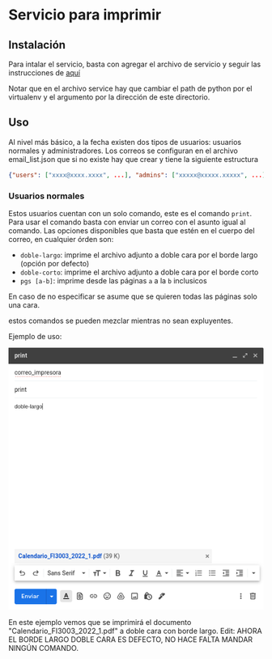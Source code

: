 # Servicio para imprimir

## Instalación

Para intalar el servicio, basta con agregar el archivo de servicio y seguir las instrucciones de [aquí](https://gist.github.com/emxsys/a507f3cad928e66f6410e7ac28e2990f)

Notar que en el archivo service hay que cambiar el path de python por el virtualenv y el argumento por la dirección de este directorio.

## Uso

Al nivel más básico, a la fecha existen dos tipos de usuarios: usuarios normales y administradores. Los correos se configuran en el archivo email_list.json que si no existe hay que crear y tiene la siguiente estructura

```json
{"users": ["xxxx@xxxx.xxxx", ...], "admins": ["xxxxx@xxxxx.xxxxx", ...]}
```

### Usuarios normales

Estos usuarios cuentan con un solo comando, este es el comando ``print``. Para usar el comando basta con enviar un correo con el asunto igual al comando. Las opciones disponibles que basta que estén en el cuerpo del correo, en cualquier órden son:

+ ``doble-largo``: imprime el archivo adjunto a doble cara por el borde largo (opción por defecto)
+ ``doble-corto``: imprime el archivo adjunto a doble cara por el borde corto
+ ``pgs [a-b]``: imprime desde las páginas ``a`` a la ``b`` inclusicos


En caso de no especificar se asume que se quieren todas las páginas solo una cara.

estos comandos se pueden mezclar mientras no sean expluyentes.

Ejemplo de uso:

![](imgs/example.png)

En este ejemplo vemos que se imprimirá el documento "Calendario_FI3003_2022_1.pdf" a doble cara con borde largo. Edit: AHORA EL BORDE LARGO DOBLE CARA ES DEFECTO, NO HACE FALTA MANDAR NINGÚN COMANDO.

